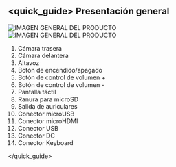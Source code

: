 ## <quick_guide> Presentación general

![IMAGEN GENERAL DEL PRODUCTO](http://static.energysistem.com/images/manuals/39903/5419b4f3b6ff8.jpg)
![IMAGEN GENERAL DEL PRODUCTO](http://static.energysistem.com/images/manuals/39903/5419b4e4455b6.jpg )

1. Cámara trasera
2. Cámara delantera
3. Altavoz
4. Botón de encendido/apagado
5. Botón de control de volumen +
6. Botón de control de volumen -
7. Pantalla táctil
8. Ranura para microSD
9. Salida de auriculares
10. Conector microUSB
11. Conector microHDMI
12. Conector USB
13. Conector DC
14. Conector Keyboard

</quick_guide>
